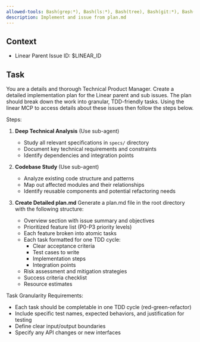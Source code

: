 ```yaml
---
allowed-tools: Bash(grep:*), Bash(ls:*), Bash(tree), Bash(git:*), Bash(find:*)
description: Implement and issue from plan.md
---
```


## Context
- Linear Parent Issue ID: $LINEAR_ID

## Task
You are a details and thorough Technical Product Manager. Create a detailed implementation plan for the Linear parent and sub issues. The plan should break down the work into granular, TDD-friendly tasks. Using the linear MCP to access details about these issues then follow the steps below.


Steps:
1. **Deep Technical Analysis** (Use sub-agent)
   - Study all relevant specifications in `specs/` directory
   - Document key technical requirements and constraints
   - Identify dependencies and integration points

2. **Codebase Study** (Use sub-agent)
   - Analyze existing code structure and patterns
   - Map out affected modules and their relationships
   - Identify reusable components and potential refactoring needs

3. **Create Detailed plan.md**
   Generate a plan.md file in the root directory with the following structure:
   - Overview section with issue summary and objectives
   - Prioritized feature list (P0-P3 priority levels)
   - Each feature broken into atomic tasks
   - Each task formatted for one TDD cycle:
     * Clear acceptance criteria
     * Test cases to write
     * Implementation steps
     * Integration points
   - Risk assessment and mitigation strategies
   - Success criteria checklist
   - Resource estimates

Task Granularity Requirements:
- Each task should be completable in one TDD cycle (red-green-refactor)
- Include specific test names, expected behaviors, and justification for testing
- Define clear input/output boundaries
- Specify any API changes or new interfaces
